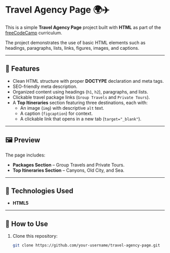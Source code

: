 # Travel Agency Page 🌍✈️

This is a simple **Travel Agency Page** project built with **HTML** as part of the [freeCodeCamp](https://www.freecodecamp.org/learn) curriculum.  

The project demonstrates the use of basic HTML elements such as headings, paragraphs, lists, links, figures, images, and captions.  

---

## 📌 Features
- Clean HTML structure with proper **DOCTYPE** declaration and meta tags.  
- SEO-friendly meta description.  
- Organized content using headings (`h1`, `h2`), paragraphs, and lists.  
- Clickable travel package links (`Group Travels` and `Private Tours`).  
- A **Top Itineraries** section featuring three destinations, each with:  
  - An image (`img`) with descriptive `alt` text.  
  - A caption (`figcaption`) for context.  
  - A clickable link that opens in a new tab (`target="_blank"`).  

---

## 🖼️ Preview
The page includes:  
- **Packages Section** – Group Travels and Private Tours.  
- **Top Itineraries Section** – Canyons, Old City, and Sea.  

---

## 🚀 Technologies Used
- **HTML5**

---

## 📖 How to Use
1. Clone this repository:  
   ```bash
   git clone https://github.com/your-username/travel-agency-page.git
